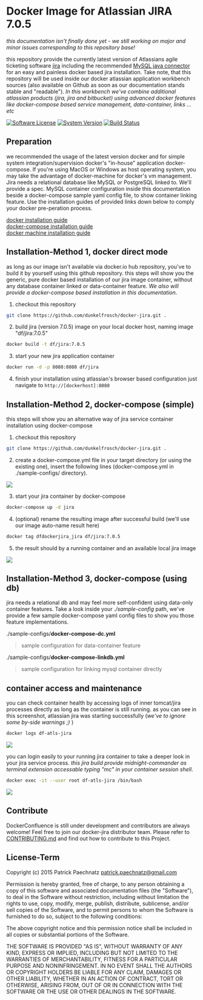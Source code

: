 # Docker Image for Atlassian JIRA 7.0.5

*this documentation isn't finally done yet - we still working on major and minor issues corresponding to this repository base!*

this repository provide the currently latest version of Atlassians agile ticketing software [jira](https://de.atlassian.com/software/jira) including the recommended [MySQL java connector](http://dev.mysql.com/get/Downloads/Connector-J/mysql-connector-java-5.1.36.tar.gz) for an easy and painless docker based jira installation. Take note, that this repository will be used inside our docker atlassian application workbench sources (also available on Github as soon as our documentation stands stable and "readable"). *In this workbench we've combine additional atlassian products (jira, jira and bitbucket) using advanced docker features like docker-compose based service management, data-container, links … etc*

[![Software License](https://img.shields.io/badge/license-MIT-brightgreen.svg)](LICENSE)
[![System Version](https://img.shields.io/badge/version-0.9.7-blue.svg)](VERSION)
[![Build Status](https://travis-ci.org/dunkelfrosch/docker-jira.svg?branch=master)](https://travis-ci.org/dunkelfrosch/docker-jira)

## Preparation
we recommended the usage of the latest version docker and for simple system integration/supervision docker's "in-house" application docker-compose.
If you're using MacOS or Windows as host operating system, you may take the advantage of docker-machine for docker's vm management. Jira needs
a relational database like MySQL or PostgreSQL linked to. We'll provide a spec.
MySQL container configuration inside this documentation beside a docker-compose sample yaml config file, to show container linking feature. Use the installation guides of provided links down below to comply your docker pre-peration process.

[docker installation guide](https://docs.docker.com/engine/installation/)</br>
[docker-compose installation guide](https://docs.docker.com/compose/install/)</br>
[docker machine installation guide](https://docs.docker.com/machine/install-machine/)</br>


## Installation-Method 1, docker direct mode
as long as our image isn't available via docker.io hub repository, you've to build it by yourself using this github repository. this steps will show you the generic, pure docker based installation of our jira image container, without any database container linked or data-container feature.  *We also will provide a docker-compose based installation in this documentation*.

1. checkout this repository

```bash
git clone https://github.com/dunkelfrosch/docker-jira.git .
```

2. build jira (version 7.0.5) image on your local docker host, naming image "df/jira:7.0.5"

```bash
docker build -t df/jira:7.0.5
```

3. start your new jira application container

```bash
docker run -d -p 8080:8080 df/jira 
```
	
4. finish your installation using atlassian's browser based configuration 
just navigate to `http://[dockerhost]:8080` 


## Installation-Method 2, docker-compose (simple)
this steps will show you an alternative way of jira service container installation using docker-compose

1. checkout this repository

```bash
git clone https://github.com/dunkelfrosch/docker-jira.git .
```

2. create a docker-compose.yml file in your target directory (or using the existing one), insert the following lines (docker-compose.yml in ./sample-configs/ directory). 

![](https://dl.dropbox.com/s/t31n8ckncv09np9/dc_setup_001.png)

3. start your jira container by docker-compose

```bash
docker-compose up -d jira
```

4. (optional) rename the resulting image after successful build (we'll use our image auto-name result here)
```bash
docker tag dfdockerjira_jira df/jira:7.0.5
```
5. the result should by a running container and an available local jira image

![](https://dl.dropbox.com/s/oqwy8wquey5rjkh/dc_result_001.png)

## Installation-Method 3, docker-compose (using db)
jira needs a relational db and may feel more self-confident using data-only container features. Take a look inside your *./sample-config* path, we've provide a few sample docker-compose yaml config files to show you those feature implementations.

./sample-configs/**docker-compose-dc.yml**
> sample configuration for data-container feature

./sample-configs/**docker-compose-linkdb.yml**
> sample configuration for linking mysql container directly

## container access and maintenance
you can check container health by accessing logs of inner tomcat/jira processes directly as long as the container is still running. as you can see in this screenshot, atlassian jira was starting successfully (*we've to ignore some by-side warnings ;)* )

```bash
docker logs df-atls-jira
```

![](https://dl.dropbox.com/s/6yll5ohrzv96iz8/dc_logs_001.png)

you can login easily to your running jira container to take a deeper look in your jira service process. *this jira build provide midnight-commander as terminal extension accessable typing "mc" in your container session shell*.

```bash
docker exec -it --user root df-atls-jira /bin/bash
```

![](https://dl.dropbox.com/s/sp9zfzoqhw9pc2y/dc_term_001.png)


## Contribute

DockerConfluence is still under development and contributors are always welcome! Feel free to join our docker-jira distributor team. Please refer to [CONTRIBUTING.md](https://github.com/dunkelfrosch/dfdockerjira/blob/master/CONTRIBUTING.md) and find out how to contribute to this Project.


## License-Term

Copyright (c) 2015 Patrick Paechnatz <patrick.paechnatz@gmail.com>
                                                                           
Permission is hereby granted,  free of charge,  to any  person obtaining a 
copy of this software and associated documentation files (the "Software"),
to deal in the Software without restriction,  including without limitation
the rights to use,  copy, modify, merge, publish,  distribute, sublicense,
and/or sell copies  of the  Software,  and to permit  persons to whom  the
Software is furnished to do so, subject to the following conditions:       
                                                                           
The above copyright notice and this permission notice shall be included in 
all copies or substantial portions of the Software.
                                                                           
THE SOFTWARE IS PROVIDED "AS IS", WITHOUT WARRANTY OF ANY KIND, EXPRESS OR IMPLIED, INCLUDING  BUT NOT  LIMITED TO THE WARRANTIES OF MERCHANTABILITY, FITNESS FOR A PARTICULAR  PURPOSE AND  NONINFRINGEMENT.  IN NO EVENT SHALL THE AUTHORS OR COPYRIGHT HOLDERS BE LIABLE FOR ANY CLAIM, DAMAGES OR OTHER LIABILITY,  WHETHER IN AN ACTION OF CONTRACT,  TORT OR OTHERWISE,  ARISING
FROM,  OUT OF  OR IN CONNECTION  WITH THE  SOFTWARE  OR THE  USE OR  OTHER DEALINGS IN THE SOFTWARE.